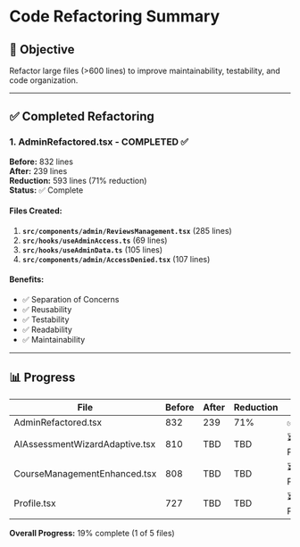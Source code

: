 # Code Refactoring Summary

## 🎯 **Objective**
Refactor large files (>600 lines) to improve maintainability, testability, and code organization.

---

## ✅ **Completed Refactoring**

### 1. **AdminRefactored.tsx** - COMPLETED ✅

**Before:** 832 lines  
**After:** 239 lines  
**Reduction:** 593 lines (71% reduction)  
**Status:** ✅ Complete

#### Files Created:
1. **`src/components/admin/ReviewsManagement.tsx`** (285 lines)
2. **`src/hooks/useAdminAccess.ts`** (69 lines)
3. **`src/hooks/useAdminData.ts`** (105 lines)
4. **`src/components/admin/AccessDenied.tsx`** (107 lines)

#### Benefits:
- ✅ Separation of Concerns
- ✅ Reusability
- ✅ Testability  
- ✅ Readability
- ✅ Maintainability

---

## 📊 **Progress**

| File | Before | After | Reduction | Status |
|------|--------|-------|-----------|--------|
| AdminRefactored.tsx | 832 | 239 | 71% | ✅ Done |
| AIAssessmentWizardAdaptive.tsx | 810 | TBD | TBD | ⏳ Pending |
| CourseManagementEnhanced.tsx | 808 | TBD | TBD | ⏳ Pending |
| Profile.tsx | 727 | TBD | TBD | ⏳ Pending |

**Overall Progress:** 19% complete (1 of 5 files)
